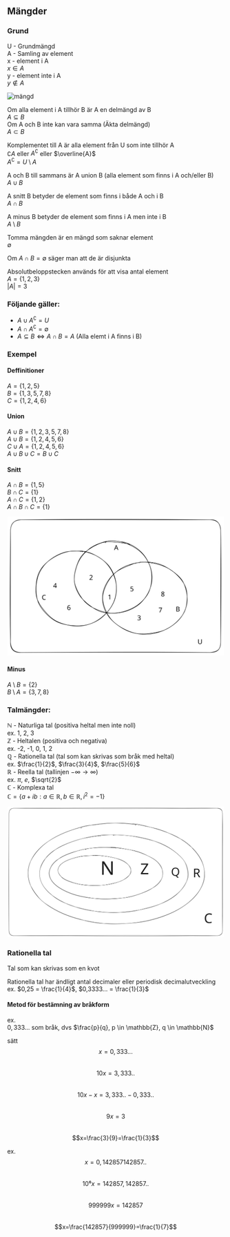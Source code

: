 ## Mängder

### Grund

U - Grundmängd  
A - Samling av element  
x - element i A  
	$x \in A$  
y - element inte i A  
	$y \not\in A$  

![mängd](/Excalidraw/Mänfd-grund.svg)


Om alla element i A tillhör B är A en delmängd av B  
	$A \subseteq B$  
Om A och B inte kan vara samma (Äkta delmängd)  
    $A \subset B$  

Komplementet till A är alla element från U som inte tillhör A  
	$\complement A$ eller $A^\complement$ eller $\overline{A}$  
	$A^\complement = U \setminus A$  

A och B till sammans är A union B (alla element som finns i A och/eller B)  
	$A \cup B$  

A snitt B betyder de element som finns i både A och i B  
	$A \cap B$  

A minus B betyder de element som finns i A men inte i B  
	$A \setminus B$  

Tomma mängden är en mängd som saknar element  
	$\emptyset$  

Om $A \cap B = \emptyset$ säger man att de är disjunkta  

Absolutbeloppstecken används för att visa antal element  
	$A=\{1,2,3\}$  
	$|A| = 3$  

### Följande gäller:  
- $A \cup A^{\complement}= U$  
- $A \cap A^{\complement}= \emptyset$  
- $A \subseteq B \Leftrightarrow A \cap B = A$ (Alla elemt i A finns i B)  

### Exempel  
#### Deffinitioner
$A = \{ 1, 2, 5 \}$  
$B = \{1, 3, 5, 7, 8\}$  
$C = \{1, 2, 4, 6\}$  

#### Union
$A \cup B = \{1, 2, 3, 5, 7, 8\}$  
$A \cup B = \{1,2,4,5,6\}$  
$C \cup A = \{1,2,4,5,6\}$  
$A \cup B \cup C = B \cup C$  

#### Snitt
$A \cap B = \{1,5\}$  
$B \cap C = \{1\}$  
$A \cap C = \{1,2\}$  
$A \cap B \cap C = \{1\}$  

![Snitt](/Excalidraw/Snitt.svg)
#### Minus
$A \setminus B = \{2\}$  
$B \setminus A = \{3,7,8\}$  

### Talmängder:  

$\mathbb{N}$ - Naturliga tal (positiva heltal men inte noll)  
	ex. 1, 2, 3  
$\mathbb{Z}$ - Heltalen (positiva och negativa)  
	ex. -2, -1, 0, 1, 2  
$\mathbb{Q}$ - Rationella tal (tal som kan skrivas som bråk med heltal)  
	ex. $\frac{1}{2}$, $\frac{3}{4}$, $\frac{5}{6}$  
$\mathbb{R}$ - Reella tal (tallinjen $-\infty \rightarrow \infty$)  
	ex. $\pi$, $e$, $\sqrt{2}$  
$\mathbb{C}$ - Komplexa tal  
	$\mathbb{C} = \{a+ib : a \in \mathbb{R}, b \in \mathbb{R}, i^2=-1 \}$  

![](/Excalidraw/Drawing-2023-08-29-10.20.30.excalidraw.svg)

### Rationella tal

Tal som kan skrivas som en kvot  

Rationella tal har ändligt antal decimaler eller periodisk decimalutveckling  
ex. $0,25 = \frac{1}{4}$, $0,3333... = \frac{1}{3}$  

#### Metod för bestämning av bråkform

ex.  
$0,333...$ som bråk, dvs $\frac{p}{q}, p \in \mathbb{Z}, q \in \mathbb{N}$  

sätt  
$$x=0,333...$$  
$$10x=3,333..$$  
$$10x-x=3,333..-0,333..$$  
$$9x=3$$  
$$x=\frac{3}{9}=\frac{1}{3}$$  

ex.  
$$x=0,142857142857..$$  
$$10⁶x=142857,142857..$$  
$$999999x=142857$$  
$$x=\frac{142857}{999999}=\frac{1}{7}$$  
